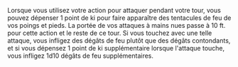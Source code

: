Lorsque vous utilisez votre action pour attaquer pendant votre tour, vous pouvez dépenser 1 point de ki pour faire apparaître des tentacules de feu de vos poings et pieds. La portée de vos attaques à mains nues passe à 10 ft. pour cette action et le reste de ce tour. Si vous touchez avec une telle attaque, vous infligez des dégâts de feu plutôt que des dégâts contondants, et si vous dépensez 1 point de ki supplémentaire lorsque l'attaque touche, vous infligez 1d10 dégâts de feu supplémentaires.